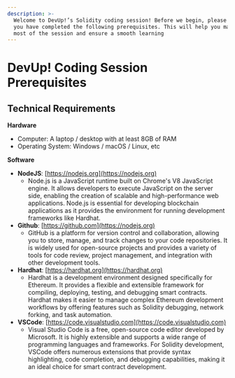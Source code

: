 ```yaml
---
description: >-
  Welcome to DevUp!’s Solidity coding session! Before we begin, please ensure
  you have completed the following prerequisites. This will help you make the
  most of the session and ensure a smooth learning
---
```


# DevUp! Coding Session Prerequisites

## Technical Requirements

**Hardware**

* Computer: A laptop / desktop with at least 8GB of RAM
* Operating System: Windows / macOS / Linux, etc

**Software**

* **NodeJS**: [https://nodejs.org](https://nodejs.org)
  * Node.js is a JavaScript runtime built on Chrome's V8 JavaScript engine. It allows developers to execute JavaScript on the server side, enabling the creation of scalable and high-performance web applications. Node.js is essential for developing blockchain applications as it provides the environment for running development frameworks like Hardhat.
* **Github**: [https://github.com](https://nodejs.org)
  * GitHub is a platform for version control and collaboration, allowing you to store, manage, and track changes to your code repositories. It is widely used for open-source projects and provides a variety of tools for code review, project management, and integration with other development tools.
* **Hardhat**: [https://hardhat.org](https://hardhat.org)
  * Hardhat is a development environment designed specifically for Ethereum. It provides a flexible and extensible framework for compiling, deploying, testing, and debugging smart contracts. Hardhat makes it easier to manage complex Ethereum development workflows by offering features such as Solidity debugging, network forking, and task automation.
* **VSCode**: [https://code.visualstudio.com](https://code.visualstudio.com)
  * Visual Studio Code is a free, open-source code editor developed by Microsoft. It is highly extensible and supports a wide range of programming languages and frameworks. For Solidity development, VSCode offers numerous extensions that provide syntax highlighting, code completion, and debugging capabilities, making it an ideal choice for smart contract development.
